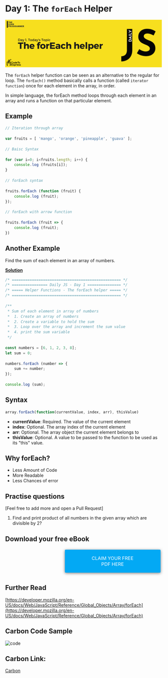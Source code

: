 # Day 1: The `forEach` Helper

![The forEach helper](./cover.png)

The `forEach` helper function can be seen as an alternative to the regular for loop. The `forEach()` method basically calls a function (called `iterator function`) once for each element in the array, in order. 

In simple language, the forEach method loops through each element in an array and runs a function on that particular element.

## Example

```js
// Iteration through array

var fruits = [ 'mango', 'orange', 'pineapple', 'guava' ];

// Baisc Syntax

for (var i=0; i<fruits.length; i++) {
    console.log (fruits[i]);
}

// forEach syntax

fruits.forEach (function (fruit) {
    console.log (fruit);
});

// forEach with arrow function

fruits.forEach (fruit => {
    console.log (fruit);
})
```

## Another Example

Find the sum of each element in an array of numbers.

[**Solution**](./2.js)

```js
/* ================================================= */
/* ================ Daily JS - Day 1 =============== */
/* ===== Helper Functions - The forEach helper ===== */
/* ================================================= */

/**
 * Sum of each element in array of numbers
 *  1. Create an array of numbers
 *  2. Create a variable to hold the sum
 *  3. Loop over the array and increment the sum value
 *  4. print the sum variable
 */

const numbers = [6, 1, 2, 3, 8];
let sum = 0;

numbers.forEach (number => {
    sum += number;
});

console.log (sum);
```

## Syntax

```js
array.forEach(function(currentValue, index, arr), thisValue)
```

- **currentValue**: Required. The value of the current element
- **index**: Optional. The array index of the current element
- **arr**: Optional. The array object the current element belongs to
- **thisValue**: Optional. A value to be passed to the function to be used as its "this" value.

## Why forEach?

- Less Amount of Code
- More Readable
- Less Chances of error

## Practise questions

[Feel free to add more and open a Pull Request]

 1) Find and print product of all numbers in the given array which are divisible by 2?



## Download your free eBook

<a href="./ebook.pdf" style="display: inline-block; margin: 0.3em; padding: 1.2em 5em; overflow: hidden; position: relative; text-decoration: none; text-transform: uppercase; border-radius: 3px;  -webkit-transition: 0.3s; -moz-transition: 0.3s; -ms-transition: 0.3s; -o-transition: 0.3s;  transition: 0.3s; box-shadow: 0 2px 10px rgba(0,0,0,0.5); border: none;  font-size: 15px; text-align: center;   background-color: #03A9F4; color: white; margin-left: 38%;" download class="btn-rounded-white">Claim Your Free PDF Here</a>

## Further Read

[https://developer.mozilla.org/en-US/docs/Web/JavaScript/Reference/Global_Objects/Array/forEach](https://developer.mozilla.org/en-US/docs/Web/JavaScript/Reference/Global_Objects/Array/forEach)

## Carbon Code Sample

![code](https://user-images.githubusercontent.com/26179770/68589845-02bfc200-04b3-11ea-8e46-a74e8de8f16c.png)

## Carbon Link:

[Carbon](https://carbon.now.sh/?bg=rgba(248%2C231%2C28%2C1)&t=blackboard&wt=none&l=auto&ds=false&dsyoff=20px&dsblur=68px&wc=true&wa=true&pv=56px&ph=56px&ln=false&fl=1&fm=Fira%20Code&fs=14px&lh=152%25&si=false&es=2x&wm=false&code=%252F*%2520%253D%253D%253D%253D%253D%253D%253D%253D%253D%253D%253D%253D%253D%253D%253D%253D%253D%253D%253D%253D%253D%253D%253D%253D%253D%253D%253D%253D%253D%253D%253D%253D%253D%253D%253D%253D%253D%253D%253D%253D%253D%253D%253D%253D%253D%253D%253D%253D%253D%2520*%252F%250A%252F*%2520%253D%253D%253D%253D%253D%253D%253D%253D%253D%253D%253D%253D%253D%253D%253D%253D%2520Daily%2520JS%2520-%2520Day%25201%2520%253D%253D%253D%253D%253D%253D%253D%253D%253D%253D%253D%253D%253D%253D%253D%2520*%252F%250A%252F*%2520%253D%253D%253D%253D%253D%2520Helper%2520Functions%2520-%2520The%2520forEach%2520helper%2520%253D%253D%253D%253D%253D%2520*%252F%250A%252F*%2520%253D%253D%253D%253D%253D%253D%253D%253D%253D%253D%253D%253D%253D%253D%253D%253D%253D%253D%253D%253D%253D%253D%253D%253D%253D%253D%253D%253D%253D%253D%253D%253D%253D%253D%253D%253D%253D%253D%253D%253D%253D%253D%253D%253D%253D%253D%253D%253D%253D%2520*%252F%250A%250A%252F**%250A%2520*%2520Sum%2520of%2520each%2520element%2520in%2520array%2520of%2520numbers%250A%2520*%2520%25201.%2520Create%2520an%2520array%2520of%2520numbers%250A%2520*%2520%25202.%2520Create%2520a%2520variable%2520to%2520hold%2520the%2520sum%250A%2520*%2520%25203.%2520Loop%2520over%2520the%2520array%2520and%2520increment%2520the%2520sum%2520value%250A%2520*%2520%25204.%2520print%2520the%2520sum%2520variable%250A%2520*%252F%250A%250Aconst%2520numbers%2520%253D%2520%255B6%252C%25201%252C%25202%252C%25203%252C%25208%255D%253B%250Alet%2520sum%2520%253D%25200%253B%250A%250Anumbers.forEach%2520(number%2520%253D%253E%2520%257B%250A%2520%2520%2520%2520sum%2520%252B%253D%2520number%253B%250A%257D)%253B%250A%250Aconsole.log%2520(sum)%253B)
